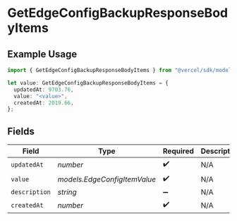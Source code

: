 # GetEdgeConfigBackupResponseBodyItems

## Example Usage

```typescript
import { GetEdgeConfigBackupResponseBodyItems } from "@vercel/sdk/models/getedgeconfigbackupop.js";

let value: GetEdgeConfigBackupResponseBodyItems = {
  updatedAt: 9703.76,
  value: "<value>",
  createdAt: 2019.66,
};
```

## Fields

| Field                        | Type                         | Required                     | Description                  |
| ---------------------------- | ---------------------------- | ---------------------------- | ---------------------------- |
| `updatedAt`                  | *number*                     | :heavy_check_mark:           | N/A                          |
| `value`                      | *models.EdgeConfigItemValue* | :heavy_check_mark:           | N/A                          |
| `description`                | *string*                     | :heavy_minus_sign:           | N/A                          |
| `createdAt`                  | *number*                     | :heavy_check_mark:           | N/A                          |